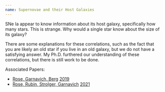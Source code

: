 ```yaml
---
name: Supernovae and their Host Galaxies
---
```

SNe Ia appear to know information about its host galaxy, specifically how many stars. This is strange. Why would a single star know about the size of its galaxy? 

There are some explanations for these correlations, such as the fact that you are likely an old star if you live in an old galaxy, but we do not have a satisfying answer. My Ph.D. furthered our understanding of these correlations, but there is still work to be done.

Associated Papers:

* [Rose, Garnavich, Berg](https://ui.adsabs.harvard.edu/abs/2019ApJ...874...32R/abstract) [2019](https://iopscience.iop.org/article/10.3847/1538-4357/ab0704)
* [Rose, Rubin, Strolger, Garnavich](https://ui.adsabs.harvard.edu/abs/2020arXiv201201460R/abstract) [2021](https://ui.adsabs.harvard.edu/link_gateway/2020arXiv201201460R/EPRINT_HTML)
<!-- * RRSG 2020 -->